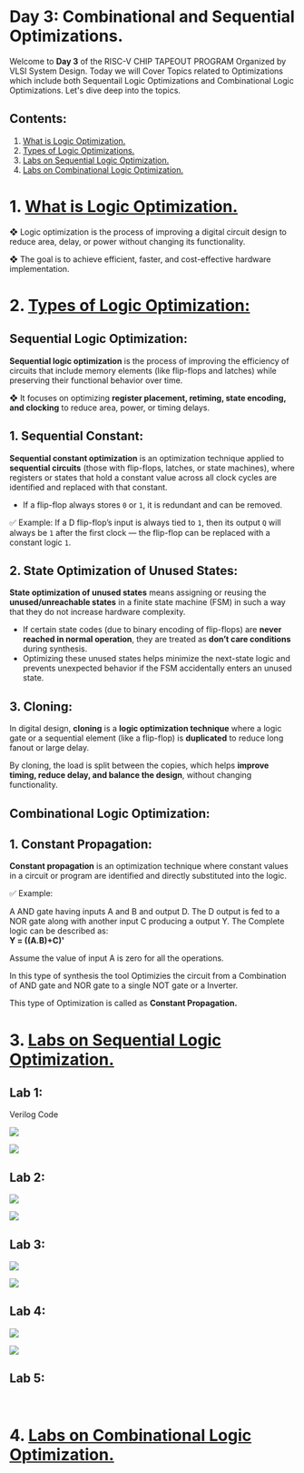 # Day 3: Combinational and Sequential Optimizations.

Welcome to **Day 3** of the RISC-V CHIP TAPEOUT PROGRAM Organized by VLSI System Design. Today we will Cover Topics related to Optimizations which include both Sequentail Logic Optimizations and Combinational Logic Optimizations. Let's dive deep into the topics.

## Contents:
1. [What is Logic Optimization.](#logic-optimiization)
2. [Types of Logic Optimizations.](#Types-of-logic-optimization)
3. [Labs on Sequential Logic Optimization.](#Sequential-logic-optimization)
4. [Labs on Combinational Logic Optimization.](#Combinational-logic-optimization)


# 1. [What is Logic Optimization.](#logic-optimiization)
❖ Logic optimization is the process of improving a digital circuit design to reduce area, delay, or power without changing its functionality.

❖ The goal is to achieve efficient, faster, and cost-effective hardware implementation.

# 2. [Types of Logic Optimization:](#Types-of-logic-optimization)

## Sequential Logic Optimization:

**Sequential logic optimization** is the process of improving the efficiency of circuits that include memory elements (like flip-flops and latches) while preserving their functional behavior over time.

❖ It focuses on optimizing **register placement, retiming, state encoding, and clocking** to reduce area, power, or timing delays.

## 1. Sequential Constant:

**Sequential constant optimization** is an optimization technique applied to **sequential circuits** (those with flip-flops, latches, or state machines), where registers or states that hold a constant value across all clock cycles are identified and replaced with that constant.

* If a flip-flop always stores `0` or `1`, it is redundant and can be removed.

✅ Example:
If a D flip-flop’s input is always tied to `1`, then its output `Q` will always be `1` after the first clock — the flip-flop can be replaced with a constant logic `1`.

## 2. State Optimization of Unused States:

**State optimization of unused states** means assigning or reusing the **unused/unreachable states** in a finite state machine (FSM) in such a way that they do not increase hardware complexity.

* If certain state codes (due to binary encoding of flip-flops) are **never reached in normal operation**, they are treated as **don’t care conditions** during synthesis.
* Optimizing these unused states helps minimize the next-state logic and prevents unexpected behavior if the FSM accidentally enters an unused state.

## 3. Cloning:

In digital design, **cloning** is a **logic optimization technique** where a logic gate or a sequential element (like a flip-flop) is **duplicated** to reduce long fanout or large delay.

By cloning, the load is split between the copies, which helps **improve timing, reduce delay, and balance the design**, without changing functionality.


## Combinational Logic Optimization:


## **1. Constant Propagation:**

**Constant propagation** is an optimization technique where constant values in a circuit or program are identified and directly substituted into the logic.

✅ Example:

A AND gate having inputs A and B and output D. The D output is fed to a NOR gate along with another input C producing a output Y. The Complete logic can be described as:  
      **Y = ((A.B)+C)'**

Assume the value of input A is zero for all the operations. 

In this type of synthesis the tool Optimizies the circuit from a Combination of AND gate and NOR gate to a single NOT gate or a Inverter. 

This type of Optimization is called as **Constant Propagation.**

# 3. [Labs on Sequential Logic Optimization.](#Sequential-logic-optimization)

## Lab 1: 

Verilog Code

![](https://github.com/abdul07azeem/VSD-RISC-V-CHIP-TAPEOUT-WEEK1/blob/fb313ad826cf71d5a554982fb840d7f3d4e90034/Day3/dff_const1.v%20yosys%2028.png)

![](https://github.com/abdul07azeem/VSD-RISC-V-CHIP-TAPEOUT-WEEK1/blob/fb313ad826cf71d5a554982fb840d7f3d4e90034/Day3/dff_const2%20yosys%2029.png)

## Lab 2:

![](https://github.com/abdul07azeem/VSD-RISC-V-CHIP-TAPEOUT-WEEK1/blob/3b54bebeada8c748cd42302ef3a3844fb085a154/Day3/dff_const3%20yosys.png)

![](https://github.com/abdul07azeem/VSD-RISC-V-CHIP-TAPEOUT-WEEK1/blob/3b54bebeada8c748cd42302ef3a3844fb085a154/Day3/dff_const2.v%20gtkwave%2028.png)

## Lab 3:

![](https://github.com/abdul07azeem/VSD-RISC-V-CHIP-TAPEOUT-WEEK1/blob/f8ca84e0ba4d451a874312d18703224016f26e47/Day3/dff_const3.v%20gtkwave%2029%20full%20image.png)

![](https://github.com/abdul07azeem/VSD-RISC-V-CHIP-TAPEOUT-WEEK1/blob/f8ca84e0ba4d451a874312d18703224016f26e47/Day3/dff_const3.v%20gtkwave%2029.png)

## Lab 4:

![](https://github.com/abdul07azeem/VSD-RISC-V-CHIP-TAPEOUT-WEEK1/blob/f8ca84e0ba4d451a874312d18703224016f26e47/Day3/dff_const4.v%20gtkwave%2029%20full%20image.png)

![](https://github.com/abdul07azeem/VSD-RISC-V-CHIP-TAPEOUT-WEEK1/blob/f8ca84e0ba4d451a874312d18703224016f26e47/Day3/dff_const4%20yosys%20full%20image.png)

## Lab 5:

![]()

![]()

# 4. [Labs on Combinational Logic Optimization.](#Combinational-logic-optimization)



